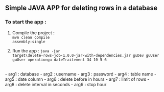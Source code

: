 ## Simple JAVA APP for deleting rows in a database

### To start the app :  

1. Compile the project : <br>
<code>mvn clean compile assembly:single</code>

2. Run the app : 
<code>java -jar target\delete-rows-job-1.0.0-jar-with-dependencies.jar guDev guUser guUser operationgu dateTraitement 34 10 5 6</code>
<br>
- arg1 : database
- arg2 : username
- arg3 : password
- arg4 : table name
- arg5 : date column
- arg6 : delete before in hours
- arg7 : limit of rows
- arg8 : delete interval in seconds
- arg9 : stop hour
